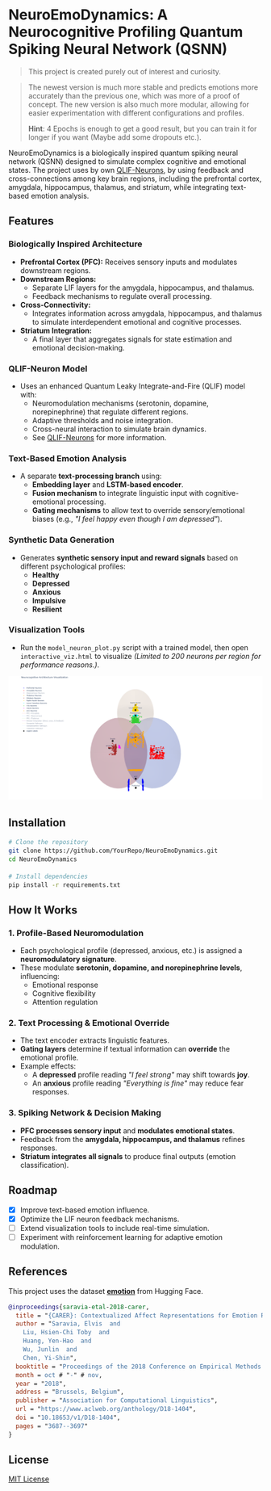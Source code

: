 # NeuroEmoDynamics: A Neurocognitive Profiling Quantum Spiking Neural Network (QSNN)

> This project is created purely out of interest and curiosity.

> The newest version is much more stable and predicts emotions more accurately than the previous one, which was
> more of a proof of concept. The new version is also much more modular, allowing for
> easier experimentation with different configurations and profiles.
> 
> **Hint**: 4 Epochs is enough to get a good result, but you can train it for longer if you want (Maybe add some dropouts etc.).

NeuroEmoDynamics is a biologically inspired quantum spiking neural network (QSNN) designed to simulate complex cognitive and
emotional states. The project uses by
own [QLIF-Neurons](https://github.com/DanjelPiDev/QLIF-Neurons), by using feedback and
cross-connections among key brain regions, including the prefrontal cortex, amygdala, hippocampus, thalamus, and
striatum, while integrating text-based emotion analysis.

## Features

### Biologically Inspired Architecture

- **Prefrontal Cortex (PFC):** Receives sensory inputs and modulates downstream regions.
- **Downstream Regions:**
    - Separate LIF layers for the amygdala, hippocampus, and thalamus.
    - Feedback mechanisms to regulate overall processing.
- **Cross-Connectivity:**
    - Integrates information across amygdala, hippocampus, and thalamus to simulate interdependent emotional and
      cognitive processes.
- **Striatum Integration:**
    - A final layer that aggregates signals for state estimation and emotional decision-making.

### QLIF-Neuron Model

- Uses an enhanced Quantum Leaky Integrate-and-Fire (QLIF) model with:
    - Neuromodulation mechanisms (serotonin, dopamine, norepinephrine) that regulate different regions.
    - Adaptive thresholds and noise integration.
    - Cross-neural interaction to simulate brain dynamics.
    - See [QLIF-Neurons](https://github.com/DanjelPiDev/QLIF-Neurons) for more information.

### Text-Based Emotion Analysis

- A separate **text-processing branch** using:
    - **Embedding layer** and **LSTM-based encoder**.
    - **Fusion mechanism** to integrate linguistic input with cognitive-emotional processing.
    - **Gating mechanisms** to allow text to override sensory/emotional biases (e.g., *"I feel happy even though I am
      depressed"*).

### Synthetic Data Generation

- Generates **synthetic sensory input and reward signals** based on different psychological profiles:
    - **Healthy**
    - **Depressed**
    - **Anxious**
    - **Impulsive**
    - **Resilient**

### Visualization Tools

- Run the `model_neuron_plot.py` script with a trained model, then open `interactive_viz.html` to visualize *(Limited to
  200 neurons per region for performance reasons.)*.

<div align="center">
    <img src="images/NAV.png" alt="Interactive Visualization" width="1000"/>
</div>

## Installation

```bash
# Clone the repository
git clone https://github.com/YourRepo/NeuroEmoDynamics.git
cd NeuroEmoDynamics

# Install dependencies
pip install -r requirements.txt
```

## How It Works

### 1. Profile-Based Neuromodulation

- Each psychological profile (depressed, anxious, etc.) is assigned a **neuromodulatory signature**.
- These modulate **serotonin, dopamine, and norepinephrine levels**, influencing:
    - Emotional response
    - Cognitive flexibility
    - Attention regulation

### 2. Text Processing & Emotional Override

- The text encoder extracts linguistic features.
- **Gating layers** determine if textual information can **override** the emotional profile.
- Example effects:
    - A **depressed** profile reading *"I feel strong"* may shift towards **joy**.
    - An **anxious** profile reading *"Everything is fine"* may reduce fear responses.

### 3. Spiking Network & Decision Making

- **PFC processes sensory input** and **modulates emotional states**.
- Feedback from the **amygdala, hippocampus, and thalamus** refines responses.
- **Striatum integrates all signals** to produce final outputs (emotion classification).

## Roadmap

- [x] Improve text-based emotion influence.
- [x] Optimize the LIF neuron feedback mechanisms.
- [ ] Extend visualization tools to include real-time simulation.
- [ ] Experiment with reinforcement learning for adaptive emotion modulation.

## References

This project uses the dataset **[emotion](https://huggingface.co/datasets/dair-ai/emotion)** from Hugging Face.

```bibtex
@inproceedings{saravia-etal-2018-carer,
  title = "{CARER}: Contextualized Affect Representations for Emotion Recognition",
  author = "Saravia, Elvis  and
    Liu, Hsien-Chi Toby  and
    Huang, Yen-Hao  and
    Wu, Junlin  and
    Chen, Yi-Shin",
  booktitle = "Proceedings of the 2018 Conference on Empirical Methods in Natural Language Processing",
  month = oct # "-" # nov,
  year = "2018",
  address = "Brussels, Belgium",
  publisher = "Association for Computational Linguistics",
  url = "https://www.aclweb.org/anthology/D18-1404",
  doi = "10.18653/v1/D18-1404",
  pages = "3687--3697"
}
```

## License

[MIT License](LICENSE)

